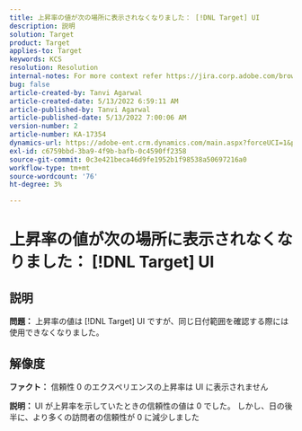```yaml
---
title: 上昇率の値が次の場所に表示されなくなりました： [!DNL Target] UI
description: 説明
solution: Target
product: Target
applies-to: Target
keywords: KCS
resolution: Resolution
internal-notes: For more context refer https://jira.corp.adobe.com/browse/TGT-41844
bug: false
article-created-by: Tanvi Agarwal
article-created-date: 5/13/2022 6:59:11 AM
article-published-by: Tanvi Agarwal
article-published-date: 5/13/2022 7:00:06 AM
version-number: 2
article-number: KA-17354
dynamics-url: https://adobe-ent.crm.dynamics.com/main.aspx?forceUCI=1&pagetype=entityrecord&etn=knowledgearticle&id=00812730-8ad2-ec11-a7b5-00224809c27a
exl-id: c6759bbd-3ba9-4f9b-bafb-0c4590ff2358
source-git-commit: 0c3e421beca46d9fe1952b1f98538a50697216a0
workflow-type: tm+mt
source-wordcount: '76'
ht-degree: 3%

---
```


# 上昇率の値が次の場所に表示されなくなりました： [!DNL Target] UI

## 説明


<b>問題：</b> 上昇率の値は [!DNL Target] UI ですが、同じ日付範囲を確認する際には使用できなくなりました。


## 解像度




<b>ファクト：</b> 信頼性 0 のエクスペリエンスの上昇率は UI に表示されません



<b>説明： </b>UI が上昇率を示していたときの信頼性の値は 0 でした。 しかし、日の後半に、より多くの訪問者の信頼性が 0 に減少しました
